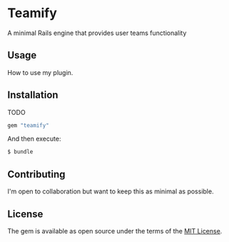 # Teamify
A minimal Rails engine that provides user teams functionality

## Usage
How to use my plugin.

## Installation
TODO

```ruby
gem "teamify"
```

And then execute:
```bash
$ bundle
```

## Contributing
I'm open to collaboration but want to keep this as minimal as possible.

## License
The gem is available as open source under the terms of the [MIT License](https://opensource.org/licenses/MIT).
